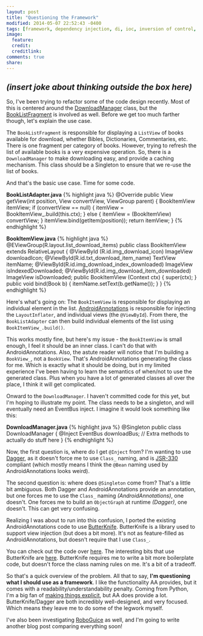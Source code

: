 ```yaml
---
layout: post
title: "Questioning the Framework"
modified: 2014-05-07 22:52:43 -0400
tags: [framework, dependency injection, di, ioc, inversion of control, jsr330, android annotations, butterknife, dagger]
image:
  feature: 
  credit: 
  creditlink: 
comments: true
share: 
---
```

*(insert joke about thinking outside the box here)*
------------------------------------------------
 
So, I've been trying to refactor some of the code design recently. Most of this is centered around the [DownloadManager](https://github.com/MinimalBible/MinimalBible/blob/adc3bbf69cb9326b561d8b22a20fd58162970683/MinimalBible/src/org/bspeice/minimalbible/activities/downloader/DownloadManager.java) class, but the [BookListFragment](https://github.com/MinimalBible/MinimalBible/blob/adc3bbf69cb9326b561d8b22a20fd58162970683/MinimalBible/src/org/bspeice/minimalbible/activities/downloader/BookListFragment.java) is involved as well. Before we get too much farther though, let's explain the use case.
 
The `BookListFragment` is responsible for displaying a `ListView` of books available for download, whether Bibles, Dictionaries, Commentaries, etc. There is one fragment per category of books. However, trying to refresh the list of available books is a very expensive operation. So, there is a `DownloadManager` to make downloading easy, and provide a caching mechanism. This class should be a Singleton to ensure that we re-use the list of books.
 
And that's the basic use case. Time for some code.
 
**BookListAdapter.java**
{% highlight java %}
@Override
public View getView(int position, View convertView, ViewGroup parent) {
    BookItemView itemView;
    if (convertView == null) {
        itemView = BookItemView_.build(this.ctx);
    } else {
        itemView = (BookItemView) convertView;
    }
    itemView.bind(getItem(position));
    return itemView;
}
{% endhighlight %}
 
**BookItemView.java**
{% highlight java %}
@EViewGroup(R.layout.list_download_items)
public class BookItemView extends RelativeLayout {
    @ViewById (R.id.img_download_icon) ImageView downloadIcon;
    @ViewById(R.id.txt_download_item_name) TextView itemName;
    @ViewById(R.id.img_download_index_downloaded) ImageView isIndexedDownloaded;
    @ViewById(R.id.img_download_item_downloaded) ImageView isDownloaded;
    public BookItemView (Context ctx) { super(ctx); }
    public void bind(Book b) {
        itemName.setText(b.getName());
    }
}
{% endhighlight %}
 
Here's what's going on: The `BookItemView` is responsible for displaying an individual element in the list. [AndroidAnnotations](http://androidannotations.org/) is responsible for injecting the `LayoutInflater`, and individual views (the `@ViewById`). From there, the `BookListAdapter` can then build individual elements of the list using `BookItemView_.build()`.
 
This works mostly fine, but here's my issue - the `BookItemView` is small enough, I feel it should be an inner class. I can't do that with AndroidAnnotations. Also, the astute reader will notice that I'm building a `BookView_`, not a `BookView`. That's AndroidAnnotations generating the class for me. Which is exactly what it should be doing, but in my limited experience I've been having to learn the semantics of when/not to use the generated class. Plus when you have a lot of generated classes all over the place, I think it will get complicated.
 
Onward to the `DownloadManager`. I haven't committed code for this yet, but I'm hoping to illustrate my point. The class needs to be a singleton, and will eventually need an EventBus inject. I imagine it would look something like this:
 
**DownloadManager.java**
{% highlight java %}
@Singleton
public class DownloadManager {
    @Inject EventBus downloadBus;
    // Extra methods to actually do stuff here
}
{% endhighlight %} 

Now, the first question is, where do I get `@Inject` from? I'm wanting to use [Dagger](http://square.github.io/dagger/), as it doesn't force me to use `Class_` naming, and is [JSR-330](https://jcp.org/en/jsr/detail?id=330) compliant (which mostly means I think the `@Bean` naming used by AndroidAnnotations looks weird).
 
The second question is: where does `@Singleton` come from? That's a little bit ambiguous. Both Dagger and AndroidAnnotations provide an annotation, but one forces me to use the `Class_` naming *(AndroidAnnotations)*, one doesn't. One forces me to build an `ObjectGraph` at runtime *(Dagger)*, one doesn't.  This can get very confusing.
 
Realizing I was about to run into this confusion, I ported the existing AndroidAnnotations code to use [ButterKnife](http://jakewharton.github.io/butterknife/). ButterKnife is a library used to support view injection (but does a bit more). It's not as feature-filled as AndroidAnnotations, but doesn't require that I use `Class_`.
 
You can check out the code over [here](https://github.com/MinimalBible/MinimalBible/tree/b49facb2fee9b0cbced5ee9d0c75dbf9afdb0cc2). The interesting bits that use ButterKnife are [here](https://github.com/MinimalBible/MinimalBible/blob/b49facb2fee9b0cbced5ee9d0c75dbf9afdb0cc2/MinimalBible/src/org/bspeice/minimalbible/activities/downloader/BookListAdapter.java). ButterKnife requires me to write a bit more boilerplate code, but doesn't force the class naming rules on me. It's a bit of a tradeoff.
 
So that's a quick overview of the problem. All that to say, **I'm questioning what I should use as a framework**. I like the functionality AA provides, but it comes with a readability/understandability penalty. Coming from Python, I'm a big fan of [making things explicit](http://legacy.python.org/dev/peps/pep-0020/), but AA does provide a lot. ButterKnife/Dagger are both incredibly well-designed, and very focused. Which means they leave me to do some of the legwork myself.
 
I've also been investigating [RoboGuice](https://github.com/roboguice/roboguice) as well, and I'm going to write another blog post comparing everything soon!
